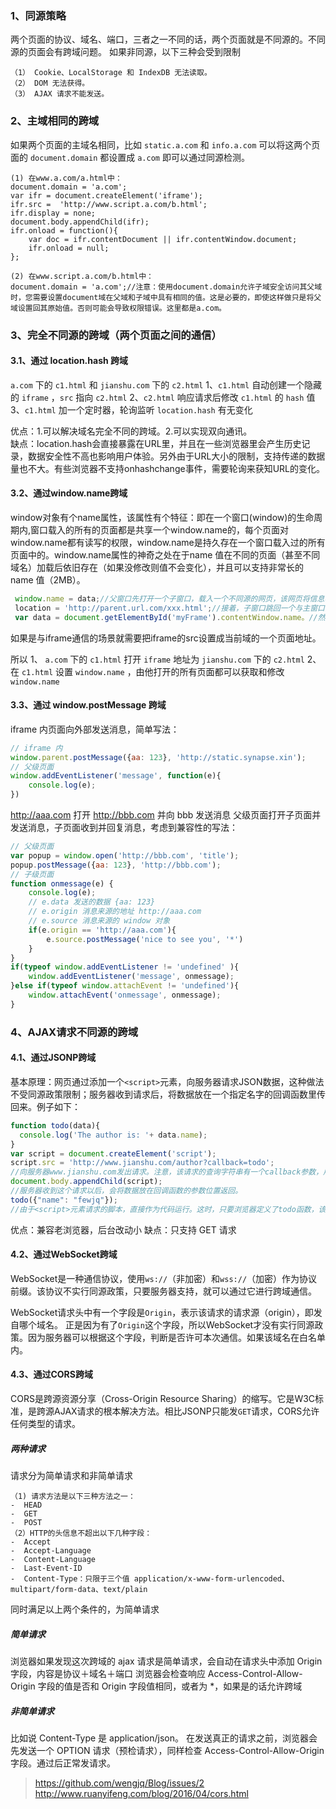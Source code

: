 ﻿### 1、同源策略
两个页面的协议、域名、端口，三者之一不同的话，两个页面就是不同源的。不同源的页面会有跨域问题。
如果非同源，以下三种会受到限制
```
（1） Cookie、LocalStorage 和 IndexDB 无法读取。
（2） DOM 无法获得。
（3） AJAX 请求不能发送。
```
### 2、主域相同的跨域
如果两个页面的主域名相同，比如 `static.a.com` 和 `info.a.com` 可以将这两个页面的 `document.domain` 都设置成 `a.com` 即可以通过同源检测。
``` 
(1) 在www.a.com/a.html中：
document.domain = 'a.com';
var ifr = document.createElement('iframe');
ifr.src =  'http://www.script.a.com/b.html';  
ifr.display = none;
document.body.appendChild(ifr);
ifr.onload = function(){ 
    var doc = ifr.contentDocument || ifr.contentWindow.document;                                                          
    ifr.onload = null;
};

(2) 在www.script.a.com/b.html中：
document.domain = 'a.com';//注意：使用document.domain允许子域安全访问其父域时，您需要设置document域在父域和子域中具有相同的值。这是必要的，即使这样做只是将父域设置回其原始值。否则可能会导致权限错误。这里都是a.com。
```
### 3、完全不同源的跨域（两个页面之间的通信）
#### 3.1、通过 location.hash 跨域
`a.com` 下的 `c1.html` 和 `jianshu.com` 下的 `c2.html`
1、`c1.html` 自动创建一个隐藏的 `iframe` ，`src` 指向 `c2.html`
2、`c2.html` 响应请求后修改 `c1.html` 的 `hash` 值
3、`c1.html` 加一个定时器，轮询监听 `location.hash` 有无变化

优点：1.可以解决域名完全不同的跨域。2.可以实现双向通讯。  
缺点：location.hash会直接暴露在URL里，并且在一些浏览器里会产生历史记录，数据安全性不高也影响用户体验。另外由于URL大小的限制，支持传递的数据量也不大。有些浏览器不支持onhashchange事件，需要轮询来获知URL的变化。

#### 3.2、通过window.name跨域
window对象有个name属性，该属性有个特征：即在一个窗口(window)的生命周期内,窗口载入的所有的页面都是共享一个window.name的，每个页面对window.name都有读写的权限，window.name是持久存在一个窗口载入过的所有页面中的。window.name属性的神奇之处在于name 值在不同的页面（甚至不同域名）加载后依旧存在（如果没修改则值不会变化），并且可以支持非常长的 name 值（2MB）。
``` javascript
 window.name = data;//父窗口先打开一个子窗口，载入一个不同源的网页，该网页将信息写入。        
 location = 'http://parent.url.com/xxx.html';//接着，子窗口跳回一个与主窗口同域的网址。
 var data = document.getElementById('myFrame').contentWindow.name。//然后，主窗口就可以读取子窗口的window.name了。
```
如果是与iframe通信的场景就需要把iframe的src设置成当前域的一个页面地址。

所以
1、 `a.com` 下的 `c1.html` 打开 `iframe` 地址为 `jianshu.com` 下的 `c2.html`
2、在 `c1.html` 设置 `window.name` ，由他打开的所有页面都可以获取和修改 `window.name`

#### 3.3、通过 window.postMessage 跨域
iframe 内页面向外部发送消息，简单写法：
``` javascript
// iframe 内
window.parent.postMessage({aa: 123}, 'http://static.synapse.xin');
// 父级页面
window.addEventListener('message', function(e){
	console.log(e);
})
```
http://aaa.com 打开 http://bbb.com 并向 bbb 发送消息 
父级页面打开子页面并发送消息，子页面收到并回复消息，考虑到兼容性的写法：
``` js
// 父级页面
var popup = window.open('http://bbb.com', 'title');
popup.postMessage({aa: 123}, 'http://bbb.com');
// 子级页面
function onmessage(e) {
	console.log(e);
	// e.data 发送的数据 {aa: 123}
	// e.origin 消息来源的地址 http://aaa.com
	// e.source 消息来源的 window 对象
	if(e.origin == 'http://aaa.com'){
		e.source.postMessage('nice to see you', '*')
	}
}
if(typeof window.addEventListener != 'undefined' ){
	window.addEventListener('message', onmessage);
}else if(typeof window.attachEvent != 'undefined'){
	window.attachEvent('onmessage', onmessage);
}
```
### 4、AJAX请求不同源的跨域
#### 4.1、通过JSONP跨域
基本原理：网页通过添加一个`<script>`元素，向服务器请求JSON数据，这种做法不受同源政策限制；服务器收到请求后，将数据放在一个指定名字的回调函数里传回来。例子如下：
``` js
function todo(data){
  console.log('The author is: '+ data.name);
}
var script = document.createElement('script');
script.src = 'http://www.jianshu.com/author?callback=todo';
//向服务器www.jianshu.com发出请求。注意，该请求的查询字符串有一个callback参数，用来指定回调函数的名字。
document.body.appendChild(script);
//服务器收到这个请求以后，会将数据放在回调函数的参数位置返回。
todo({"name": "fewjq"});
//由于<script>元素请求的脚本，直接作为代码运行。这时，只要浏览器定义了todo函数，该函数就会立即调用。作为参数的JSON数据被视为JavaScript对象。
```
优点：兼容老浏览器，后台改动小
缺点：只支持 GET 请求
#### 4.2、通过WebSocket跨域
WebSocket是一种通信协议，使用`ws://`（非加密）和`wss://`（加密）作为协议前缀。该协议不实行同源政策，只要服务器支持，就可以通过它进行跨域通信。

WebSocket请求头中有一个字段是`Origin`，表示该请求的请求源（origin），即发自哪个域名。
正是因为有了`Origin`这个字段，所以WebSocket才没有实行同源政策。因为服务器可以根据这个字段，判断是否许可本次通信。如果该域名在白名单内。
#### 4.3、通过CORS跨域
CORS是跨源资源分享（Cross-Origin Resource Sharing）的缩写。它是W3C标准，是跨源AJAX请求的根本解决方法。相比JSONP只能发`GET`请求，CORS允许任何类型的请求。
##### 两种请求
请求分为简单请求和非简单请求
```
（1) 请求方法是以下三种方法之一：
-  HEAD
-  GET
-  POST
（2）HTTP的头信息不超出以下几种字段：
-  Accept
-  Accept-Language
-  Content-Language
-  Last-Event-ID
-  Content-Type：只限于三个值 application/x-www-form-urlencoded、multipart/form-data、text/plain
```
同时满足以上两个条件的，为简单请求
##### 简单请求
浏览器如果发现这次跨域的 ajax 请求是简单请求，会自动在请求头中添加 Origin 字段，内容是协议＋域名＋端口
浏览器会检查响应 Access-Control-Allow-Origin 字段的值是否和 Origin 字段值相同，或者为 *，如果是的话允许跨域
##### 非简单请求
比如说 Content-Type 是 application/json。
在发送真正的请求之前，浏览器会先发送一个 OPTION 请求（预检请求），同样检查 Access-Control-Allow-Origin 字段。通过后正常发请求。
> https://github.com/wengjq/Blog/issues/2
> http://www.ruanyifeng.com/blog/2016/04/cors.html
